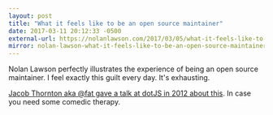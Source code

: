 ```yaml
---
layout: post
title: "What it feels like to be an open source maintainer"
date: 2017-03-11 20:12:33 -0500
external-url: https://nolanlawson.com/2017/03/05/what-it-feels-like-to-be-an-open-source-maintainer/
mirror: nolan-lawson-what-it-feels-like-to-be-an-open-source-maintainer.txt
---
```


Nolan Lawson perfectly illustrates the experience of being an open source
maintainer. I feel exactly this guilt every day. It's exhausting.

[Jacob Thornton aka @fat gave a talk at dotJS in 2012 about
this](https://www.youtube.com/watch?v=UIDb6VBO9os). In case you need some
comedic therapy.
